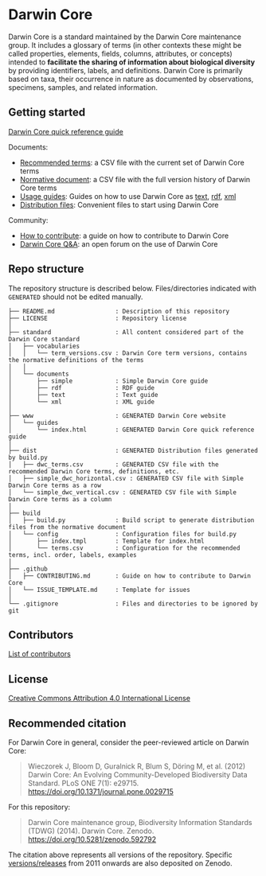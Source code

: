 # Darwin Core

Darwin Core is a standard maintained by the Darwin Core maintenance group. It includes a glossary of terms (in other contexts these might be called properties, elements, fields, columns, attributes, or concepts) intended to **facilitate the sharing of information about biological diversity** by providing identifiers, labels, and definitions. Darwin Core is primarily based on taxa, their occurrence in nature as documented by observations, specimens, samples, and related information.

## Getting started

[Darwin Core quick reference guide](http://rs.tdwg.org/dwc/terms/)

Documents:

* [Recommended terms](dist/simple_dwc_vertical.csv): a CSV file with the current set of Darwin Core terms
* [Normative document](vocabulary/term_versions.csv): a CSV file with the full version history of Darwin Core terms
* [Usage guides](docs/): Guides on how to use Darwin Core as [text](docs/text/index.md), [rdf](docs/text/index.md), [xml](docs/xml/index.md)
* [Distribution files](dist/): Convenient files to start using Darwin Core

Community:

* [How to contribute](.github/CONTRIBUTING.md): a guide on how to contribute to Darwin Core
* [Darwin Core Q&A](https://github.com/tdwg/dwc-qa): an open forum on the use of Darwin Core

## Repo structure

The repository structure is described below. Files/directories indicated with `GENERATED` should not be edited manually.

```
├── README.md                 : Description of this repository
├── LICENSE                   : Repository license
│
├── standard                  : All content considered part of the Darwin Core standard
│   ├── vocabularies
│   │   └── term_versions.csv : Darwin Core term versions, contains the normative definitions of the terms
│   │
│   └── documents
│       ├── simple            : Simple Darwin Core guide
│       ├── rdf               : RDF guide
│       ├── text              : Text guide
│       └── xml               : XML guide
│
├── www                       : GENERATED Darwin Core website
│   └── guides
│       └── index.html        : GENERATED Darwin Core quick reference guide
│
├── dist                      : GENERATED Distribution files generated by build.py
│   ├── dwc_terms.csv         : GENERATED CSV file with the recommended Darwin Core terms, definitions, etc.
│   ├── simple_dwc_horizontal.csv : GENERATED CSV file with Simple Darwin Core terms as a row
│   └── simple_dwc_vertical.csv : GENERATED CSV file with Simple Darwin Core terms as a column
│
├── build
│   ├── build.py              : Build script to generate distribution files from the normative document
│   └── config                : Configuration files for build.py
│       ├── index.tmpl        : Template for index.html
│       └── terms.csv         : Configuration for the recommended terms, incl. order, labels, examples
│
├── .github
│   ├── CONTRIBUTING.md       : Guide on how to contribute to Darwin Core
│   └── ISSUE_TEMPLATE.md     : Template for issues
│
└── .gitignore                : Files and directories to be ignored by git
```

## Contributors

[List of contributors](https://github.com/tdwg/dwc/contributors)

## License

[Creative Commons Attribution 4.0 International License](http://creativecommons.org/licenses/by/4.0/)

## Recommended citation

For Darwin Core in general, consider the peer-reviewed article on Darwin Core:

> Wieczorek J, Bloom D, Guralnick R, Blum S, Döring M, et al. (2012) Darwin Core: An Evolving Community-Developed Biodiversity Data Standard. PLoS ONE 7(1): e29715. https://doi.org/10.1371/journal.pone.0029715

For this repository:

> Darwin Core maintenance group, Biodiversity Information Standards (TDWG) (2014). Darwin Core. Zenodo. https://doi.org/10.5281/zenodo.592792

The citation above represents all versions of the repository. Specific [versions/releases](https://github.com/tdwg/dwc/releases) from 2011 onwards are also deposited on Zenodo.
